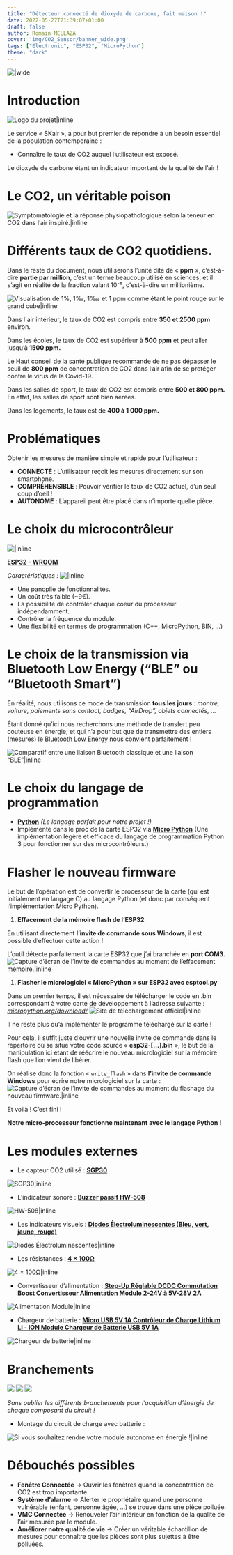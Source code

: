 ```yaml
---
title: "Détecteur connecté de dioxyde de carbone, fait maison !"
date: 2022-05-27T21:39:07+01:00
draft: false
author: Romain MELLAZA
cover: 'img/CO2_Sensor/banner_wide.png'
tags: ["Electronic", "ESP32", "MicroPython"]
theme: "dark"
---
```

![|wide]('https://romainmellaza.fr/img/CO2_Sensor/banner_wide.png')

# Introduction
![Logo du projet|inline](img/CO2_Sensor/LOGO-v1-blue-rectangle.png)

Le service « SKair », a pour but premier de répondre à un besoin essentiel de la population contemporaine :
* Connaître le taux de CO2 auquel l’utilisateur est exposé.

Le dioxyde de carbone étant un indicateur important de la qualité de l’air !

# Le CO2, un véritable poison
![Symptomatologie et la réponse physiopathologique selon la teneur en CO2 dans l’air inspiré.|inline](img/CO2_Sensor/Taux-risques.png)

# Différents taux de CO2 quotidiens.
Dans le reste du document, nous utiliserons l’unité dite de « **ppm** », c’est-à-dire **partie par million**, c’est un terme beaucoup utilisé en sciences, et il s’agit en réalité de la fraction valant 10⁻⁶, c'est-à-dire un millionième.

![Visualisation de 1%, 1‰, 1‱ et 1 ppm comme étant le point rouge sur le grand cube|inline](https://upload.wikimedia.org/wikipedia/commons/thumb/6/67/Visualisation_parts_per.svg/1024px-Visualisation_parts_per.svg.png)

Dans l'air intérieur, le taux de CO2 est compris entre **350 et 2500 ppm** environ.

Dans les écoles, le taux de CO2 est supérieur à **500 ppm** et peut aller jusqu’à **1500 ppm.**

Le Haut conseil de la santé publique recommande de ne pas dépasser le seuil de **800 ppm** de concentration de CO2 dans l’air afin de se protéger contre le virus de la Covid-19.

Dans les salles de sport, le taux de CO2 est compris entre **500 et 800 ppm.**
En effet, les salles de sport sont bien aérées.

Dans les logements, le taux est de **400 à 1 000 ppm.**

# Problématiques 
Obtenir les mesures de manière simple et rapide pour l’utilisateur :
* **CONNECTÉ** : L’utilisateur reçoit les mesures directement sur son smartphone.
* **COMPRÉHENSIBLE** : Pouvoir vérifier le taux de CO2 actuel, d’un seul coup d’oeil !
* **AUTONOME** : L’appareil peut être placé dans n’importe quelle pièce.

# Le choix du microcontrôleur
![|inline](https://m.media-amazon.com/images/I/71Q4jCOGohL._SL1500_.jpg)

[**ESP32 – WROOM**](https://www.espressif.com/en/products/modules/esp32)

*Caractéristiques :*
![|inline](img/CO2_Sensor/Specifications-ESP32.png)

* Une panoplie de fonctionnalités.
* Un coût très faible (~9€).
* La possibilité de contrôler chaque coeur du processeur indépendamment.
* Contrôler la fréquence du module.
* Une flexibilité en termes de programmation (C++, MicroPython, BIN, …)

# Le choix de la transmission via Bluetooth Low Energy (“BLE” ou “Bluetooth Smart”)

En réalité, nous utilisons ce mode de transmission **tous les jours** : *montre, voiture, paiements sans contact, badges, “AirDrop”, objets connectés, …*

Étant donné qu’ici nous recherchons une méthode de transfert peu couteuse en énergie, et qui n’a pour but que de transmettre des entiers (mesures) le [Bluetooth Low Energy](https://fr.wikipedia.org/wiki/Bluetooth_%C3%A0_basse_consommation) nous convient parfaitement !

![Comparatif entre une liaison Bluetooth classique et une liaison “BLE”|inline](img/CO2_Sensor/Documentation.jpg)

# Le choix du langage de programmation
* [**Python**](https://www.python.org/) *(Le langage parfait pour notre projet !)*
* Implémenté dans le proc de la carte ESP32 via [**Micro Python**](https://micropython.org/) (Une implémentation légère et efficace du langage de programmation Python 3 pour fonctionner sur des microcontrôleurs.)

# Flasher le nouveau firmware
Le but de l’opération est de convertir le processeur de la carte (qui est initialement en langage C) au langage Python (et donc par conséquent l’implémentation Micro Python).
1. **Effacement de la mémoire flash de l’ESP32**

En utilisant directement **l’invite de commande sous Windows**, il est possible d’effectuer cette action !

L’outil détecte parfaitement la carte ESP32 que j’ai branchée en **port COM3.**
![Capture d’écran de l’invite de commandes au moment de l’effacement mémoire.|inline](img/CO2_Sensor/Capture.png)
1. **Flasher le micrologiciel « MicroPython » sur ESP32 avec esptool.py**

Dans un premier temps, il est nécessaire de télécharger le code en .bin correspondant à votre carte de développement à l’adresse suivante : [*micropython.org/download/*](https://micropython.org/download/)
![Site de téléchargement officiel|inline](img/CO2_Sensor/Documentation-micro.jpg)

Il ne reste plus qu’à implémenter le programme téléchargé sur la carte !

Pour cela, il suffit juste d’ouvrir une nouvelle invite de commande dans le répertoire où se situe votre code source « **esp32-[…].bin** », le but de la manipulation ici étant de réécrire le nouveau micrologiciel sur la mémoire flash que l’on vient de libérer.

On réalise donc la fonction « ```write_flash``` » dans **l’invite de commande Windows** pour écrire notre micrologiciel sur la carte :
![Capture d’écran de l’invite de commandes au moment du flashage du nouveau firmware.|inline](img/CO2_Sensor/Capture2.png)

Et voilà ! C’est fini !

**Notre micro-processeur fonctionne maintenant avec le langage Python !**

# Les modules externes
* Le capteur CO2 utilisé : [**SGP30**](https://www.kubii.fr/modules-capteurs/2874-capteur-qualite-de-l-air-sgp30-breakout-3272496300705.html)

![SGP30|inline](img/CO2_Sensor/Documentation2.jpg)

* L’indicateur sonore : [**Buzzer passif HW-508**](https://hallroad.org/ky-006-3pin-miniature-passive-buzzer-alarm-sensor-module-in-pakistan.html)

![HW-508|inline](https://hallroad.org/images/thumbnails/500/500/detailed/10/KY-006_3pin_Miniature_Passive_Buzzer_Alarm_Sensor_Module_in_pakistan.jpg)

* Les indicateurs visuels : [**Diodes Électroluminescentes (Bleu, vert, jaune, rouge)**](https://www.amazon.fr/Diodes-Electroluminescentes/b?ie=UTF8&node=10153728031)

![Diodes Électroluminescentes|inline](img/CO2_Sensor/Documentation4.jpg)

* Les résistances : [**4 × 100Ω**](https://composant-electronique.fr/resistance-100-ohms-1-4w-cfr1-4w-100r)

![4 × 100Ω|inline](img/CO2_Sensor/Documentation5.jpg)

* Convertisseur d’alimentation : [**Step-Up Réglable DCDC Commutation Boost Convertisseur Alimentation Module 2-24V à 5V-28V 2A**](https://fr.banggood.com/Geekcreit-DC-2V-24V-To-5V-28V-2A-Step-Up-Boost-Converter-Power-Supply-Module-Adjustable-Regulator-Board-p-1566600.html?cur_warehouse=CN)

![Alimentation Module|inline](img/CO2_Sensor/Documentation6.jpg)

* Chargeur de batterie : [**Micro USB 5V 1A Contrôleur de Charge Lithium Li - ION Module Chargeur de Batterie USB 5V 1A**](https://www.amazon.fr/AZDelivery-TP4056-Micro-USB-Laderegler-Parent/dp/B07Z8D2WH2)

![Chargeur de batterie|inline](img/CO2_Sensor/Documentation7.jpg)

# Branchements
![](img/CO2_Sensor/Capture3.png)
![](img/CO2_Sensor/Capture4.png)
![](img/CO2_Sensor/Capture5.png)

*Sans oublier les différents branchements pour l’acquisition d’énergie de chaque composant du circuit !*

* Montage du circuit de charge avec batterie :

![Si vous souhaitez rendre votre module autonome en énergie !|inline](img/CO2_Sensor/Documentation8.jpg)

# Débouchés possibles
* **Fenêtre Connectée** → Ouvrir les fenêtres quand la concentration de CO2 est trop importante.
* **Système d’alarme** → Alerter le propriétaire quand une personne vulnérable (enfant, personne âgée, …) se trouve dans une pièce polluée.
* **VMC Connectée** → Renouveler l’air intérieur en fonction de la qualité de l’air mesurée par le module.
* **Améliorer notre qualité de vie** → Créer un véritable échantillon de mesures pour connaître quelles pièces sont plus sujettes à être polluées.